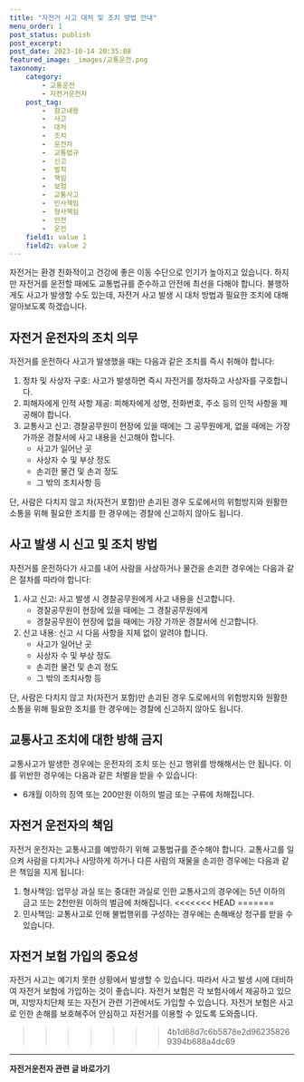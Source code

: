 ```yaml
---
title: "자전거 사고 대처 및 조치 방법 안내"
menu_order: 1
post_status: publish
post_excerpt: 
post_date: 2023-10-14 20:35:08
featured_image: _images/교통운전.png
taxonomy:
    category:
        - 교통운전
        - 자전거운전자
    post_tag:
        -  참고내용
        -  사고
        -  대처
        -  조치
        -  운전자
        -  교통법규
        -  신고
        -  벌칙
        -  책임
        -  보험
        -  교통사고
        -  민사책임
        -  형사책임
        -  안전
        -  운전
    field1: value 1
    field2: value 2
---
```




자전거는 환경 친화적이고 건강에 좋은 이동 수단으로 인기가 높아지고 있습니다. 하지만 자전거를 운전할 때에도 교통법규를 준수하고 안전에 최선을 다해야 합니다. 불행하게도 사고가 발생할 수도 있는데, 자전거 사고 발생 시 대처 방법과 필요한 조치에 대해 알아보도록 하겠습니다.

## 자전거 운전자의 조치 의무

자전거를 운전하다 사고가 발생했을 때는 다음과 같은 조치를 즉시 취해야 합니다:

1. 정차 및 사상자 구호: 사고가 발생하면 즉시 자전거를 정차하고 사상자를 구호합니다.
2. 피해자에게 인적 사항 제공: 피해자에게 성명, 전화번호, 주소 등의 인적 사항을 제공해야 합니다.
3. 교통사고 신고: 경찰공무원이 현장에 있을 때에는 그 공무원에게, 없을 때에는 가장 가까운 경찰서에 사고 내용을 신고해야 합니다.
   - 사고가 일어난 곳
   - 사상자 수 및 부상 정도
   - 손괴한 물건 및 손괴 정도
   - 그 밖의 조치사항 등

단, 사람은 다치지 않고 차(자전거 포함)만 손괴된 경우 도로에서의 위험방지와 원활한 소통을 위해 필요한 조치를 한 경우에는 경찰에 신고하지 않아도 됩니다.

## 사고 발생 시 신고 및 조치 방법

자전거를 운전하다가 사고를 내어 사람을 사상하거나 물건을 손괴한 경우에는 다음과 같은 절차를 따라야 합니다:

1. 사고 신고: 사고 발생 시 경찰공무원에게 사고 내용을 신고합니다.
   - 경찰공무원이 현장에 있을 때에는 그 경찰공무원에게
   - 경찰공무원이 현장에 없을 때에는 가장 가까운 경찰서에 신고합니다.
2. 신고 내용: 신고 시 다음 사항을 지체 없이 알려야 합니다.
   - 사고가 일어난 곳
   - 사상자 수 및 부상 정도
   - 손괴한 물건 및 손괴 정도
   - 그 밖의 조치사항 등

단, 사람은 다치지 않고 차(자전거 포함)만 손괴된 경우 도로에서의 위험방지와 원활한 소통을 위해 필요한 조치를 한 경우에는 경찰에 신고하지 않아도 됩니다.

## 교통사고 조치에 대한 방해 금지

교통사고가 발생한 경우에는 운전자의 조치 또는 신고 행위를 방해해서는 안 됩니다. 이를 위반한 경우에는 다음과 같은 처벌을 받을 수 있습니다:

- 6개월 이하의 징역 또는 200만원 이하의 벌금 또는 구류에 처해집니다.

## 자전거 운전자의 책임

자전거 운전자는 교통사고를 예방하기 위해 교통법규를 준수해야 합니다. 교통사고를 일으켜 사람을 다치거나 사망하게 하거나 다른 사람의 재물을 손괴한 경우에는 다음과 같은 책임을 지게 됩니다:

1. 형사책임: 업무상 과실 또는 중대한 과실로 인한 교통사고의 경우에는 5년 이하의 금고 또는 2천만원 이하의 벌금에 처해집니다.
<<<<<<< HEAD
=======
2. 민사책임: 교통사고로 인해 불법행위를 구성하는 경우에는 손해배상 청구를 받을 수 있습니다.

## 자전거 보험 가입의 중요성

자전거 사고는 예기치 못한 상황에서 발생할 수 있습니다. 따라서 사고 발생 시에 대비하여 자전거 보험에 가입하는 것이 좋습니다. 자전거 보험은 각 보험사에서 제공하고 있으며, 지방자치단체 또는 자전거 관련 기관에서도 가입할 수 있습니다. 자전거 보험은 사고로 인한 손해를 보호해주어 안심하고 자전거를 이용할 수 있도록 도와줍니다.

>>>>>>> 4b1d68d7c6b5878e2d962358269394b688a4dc69
<!-- wp:separator -->
<hr class="wp-block-separator has-alpha-channel-opacity"/>
<!-- /wp:separator -->
<!-- wp:group {"backgroundColor":"base","layout":{"type":"constrained"}} -->
<div class="wp-block-group has-base-background-color has-background"><!-- wp:paragraph {"align":"center","fontSize":"large"} -->
<p class="has-text-align-center has-large-font-size"><strong>자전거운전자 관련 글 바로가기</strong></p>
<!-- /wp:paragraph -->


<!-- wp:latest-posts
{"categories":[{"id":1713,"count":19,"description":"","link":"https://uknowlaw.com/category/%ec%9e%90%ec%a0%84%ea%b1%b0%ec%9a%b4%ec%a0%84%ec%9e%90/","name":"자전거운전자","slug":"자전거운전자","taxonomy":"category","parent":0,"meta":[],"_links":{"self":[{"href":"https://uknowlaw.com/wp-json/wp/v2/categories/1713"}],"collection":[{"href":"https://uknowlaw.com/wp-json/wp/v2/categories"}],"about":[{"href":"https://uknowlaw.com/wp-json/wp/v2/taxonomies/category"}],"wp:post_type":[{"href":"https://uknowlaw.com/wp-json/wp/v2/posts?categories=1713"}],"curies":[{"name":"wp","href":"https://api.w.org/{rel}","templated":true}]}}],"postsToShow":100,"excerptLength":28,"postLayout":"grid","columns":2,"featuredImageAlign":"left","featuredImageSizeSlug":"large","fontSize":"medium"} /--></div>
<!-- /wp:group -->